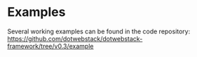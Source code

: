 # Examples

Several working examples can be found in the code repository: https://github.com/dotwebstack/dotwebstack-framework/tree/v0.3/example